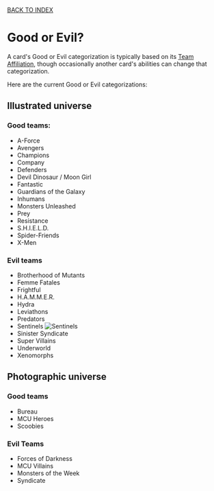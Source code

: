 [BACK TO INDEX](https://www.reddit.com/r/VS2PCG/wiki/index)
# Good or Evil?
A card's Good or Evil categorization is typically based on its [Team Affiliation](https://www.reddit.com/r/VS2PCG/wiki/glossary#wiki_team_affiliation), though occasionally another card's abilities can change that categorization.

Here are the current Good or Evil categorizations:

## Illustrated universe
### Good teams:
* A-Force
* Avengers
* Champions
* Company
* Defenders
* Devil Dinosaur / Moon Girl
* Fantastic
* Guardians of the Galaxy
* Inhumans
* Monsters Unleashed
* Prey
* Resistance
* S.H.I.E.L.D.
* Spider-Friends
* X-Men

### Evil teams
* Brotherhood of Mutants
* Femme Fatales
* Frightful
* H.A.M.M.E.R.
* Hydra
* Leviathons
* Predators
* Sentinels ![Sentinels](https://emoji.redditmedia.com/wgd4hdftlse51_t5_39cu7/Sentinels&#x27)
* Sinister Syndicate
* Super Villains
* Underworld
* Xenomorphs

## Photographic universe
### Good teams
* Bureau
* MCU Heroes
* Scoobies

### Evil Teams
* Forces of Darkness
* MCU Villains
* Monsters of the Week
* Syndicate

<!--stackedit_data:
eyJoaXN0b3J5IjpbLTE5MDQyNzUyMzksNzIyMjcxNzYzLC0xOT
Y3Njk1MTAsMTMxOTcxNzYwOF19
-->